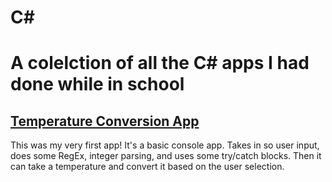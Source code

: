 # __C#__ #
A colelction of all the C# apps I had done while in school
===============================================================================================================================================

## [Temperature Conversion App](https://github.com/A-Mac2513/c_sharp/tree/main/temp_conversion)
This was my very first app!  It's a basic console app.  Takes in so user input, does some RegEx, integer parsing, and uses some try/catch blocks. Then it can take a temperature and convert it based on the user selection.
